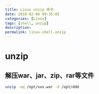 ```yaml
---
title: Linux unzip 命令
date: 2018-02-06 09:35:05
categories: [Linux]
tags: [shell, unzip]
description:
permalink: linux-shell-unzip
---
```


# unzip
## 解压war、jar、zip、rar等文件
```bash
unzip -oq /opt/xxx.war -d /opt/ddd
```
